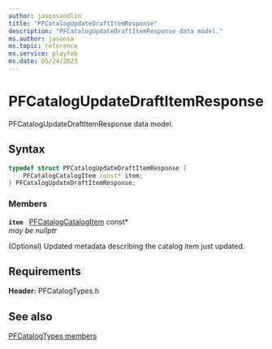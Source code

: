 ```yaml
---
author: jasonsandlin
title: "PFCatalogUpdateDraftItemResponse"
description: "PFCatalogUpdateDraftItemResponse data model."
ms.author: jasonsa
ms.topic: reference
ms.service: playfab
ms.date: 05/24/2023
---
```


# PFCatalogUpdateDraftItemResponse  

PFCatalogUpdateDraftItemResponse data model.  

## Syntax  
  
```cpp
typedef struct PFCatalogUpdateDraftItemResponse {  
    PFCatalogCatalogItem const* item;  
} PFCatalogUpdateDraftItemResponse;  
```
  
### Members  
  
**`item`** &nbsp; [PFCatalogCatalogItem](pfcatalogcatalogitem.md) const*  
*may be nullptr*  
  
(Optional) Updated metadata describing the catalog item just updated.
  
  
## Requirements  
  
**Header:** PFCatalogTypes.h
  
## See also  
[PFCatalogTypes members](../pfcatalogtypes_members.md)  

  
  
